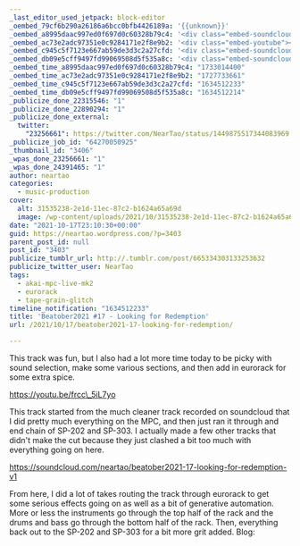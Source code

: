 ```yaml
---
_last_editor_used_jetpack: block-editor
_oembed_79cf6b290a26186a6bcc0bfb4426189a: '{{unknown}}'
_oembed_a8995daac997ed0f697d0c60328b79c4: '<div class="embed-soundcloud"><iframe title="Beatober2021 #17 - Looking for Redemption v1 by NearTao" width="500" height="400" scrolling="no" frameborder="no" src="https://w.soundcloud.com/player/?visual=true&url=https%3A%2F%2Fapi.soundcloud.com%2Ftracks%2F1143514513&show_artwork=true&maxheight=750&maxwidth=500"></iframe></div>'
_oembed_ac73e2adc97351e0c9284171e2f8e9b2: '<div class="embed-youtube"><iframe title="Beatober2021 #17 - Looking For Redemption" width="750" height="422" src="https://www.youtube.com/embed/frcc_5iL7yo?feature=oembed" frameborder="0" allow="accelerometer; autoplay; clipboard-write; encrypted-media; gyroscope; picture-in-picture; web-share" referrerpolicy="strict-origin-when-cross-origin" allowfullscreen></iframe></div>'
_oembed_c945c5f7123e667ab59de3d3c2a27cfd: '<div class="embed-soundcloud"><iframe title="Beatober2021 #17 - Looking for Redemption v1 by NearTao" width="500" height="400" scrolling="no" frameborder="no" src="https://w.soundcloud.com/player/?visual=true&url=https%3A%2F%2Fapi.soundcloud.com%2Ftracks%2F1143514513&show_artwork=true&maxheight=750&maxwidth=500"></iframe></div>'
_oembed_db09e5cff9497fd99069508d5f535a8c: '<div class="embed-soundcloud"><iframe title="Beatober2021 #17 - Looking for Redemption v1 by NearTao" width="750" height="400" scrolling="no" frameborder="no" src="https://w.soundcloud.com/player/?visual=true&url=https%3A%2F%2Fapi.soundcloud.com%2Ftracks%2F1143514513&show_artwork=true&maxheight=1000&maxwidth=750"></iframe></div>'
_oembed_time_a8995daac997ed0f697d0c60328b79c4: "1733014400"
_oembed_time_ac73e2adc97351e0c9284171e2f8e9b2: "1727733661"
_oembed_time_c945c5f7123e667ab59de3d3c2a27cfd: "1634512233"
_oembed_time_db09e5cff9497fd99069508d5f535a8c: "1634512214"
_publicize_done_22315546: "1"
_publicize_done_22890294: "1"
_publicize_done_external:
  twitter:
    "23256661": https://twitter.com/NearTao/status/1449875517344083969
_publicize_job_id: "64270050925"
_thumbnail_id: "3406"
_wpas_done_23256661: "1"
_wpas_done_24391465: "1"
author: neartao
categories:
  - music-production
cover:
  alt: 31535238-2e1d-11ec-87c2-b1624a65a69d
  image: /wp-content/uploads/2021/10/31535238-2e1d-11ec-87c2-b1624a65a69d.png
date: "2021-10-17T23:10:30+00:00"
guid: https://neartao.wordpress.com/?p=3403
parent_post_id: null
post_id: "3403"
publicize_tumblr_url: http://.tumblr.com/post/665334303133253632
publicize_twitter_user: NearTao
tags:
  - akai-mpc-live-mk2
  - eurorack
  - tape-grain-glitch
timeline_notification: "1634512233"
title: 'Beatober2021 #17 - Looking for Redemption'
url: /2021/10/17/beatober2021-17-looking-for-redemption/

---
```

This track was fun, but I also had a lot more time today to be picky with sound selection, make some various sections, and then add in eurorack for some extra spice.

https://youtu.be/frcc\_5iL7yo

This track started from the much cleaner track recorded on soundcloud that I did pretty much everything on the MPC, and then just ran it through and end chain of SP-202 and SP-303. I actually made a few other tracks that didn't make the cut because they just clashed a bit too much with everything going on here.

https://soundcloud.com/neartao/beatober2021-17-looking-for-redemption-v1

From here, I did a lot of takes routing the track through eurorack to get some serious effects going on as well as a bit of generative automation. More or less the instruments go through the top half of the rack and the drums and bass go through the bottom half of the rack. Then, everything back out to the SP-202 and SP-303 for a bit more grit added. Blog:

